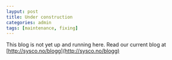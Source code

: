 ```yaml
---
layput: post
title: Under construction
categories: admin
tags: [maintenance, fixing]
---
```


This blog is not yet up and running here.
Read our current blog at [http://sysco.no/blogg](http://sysco.no/blogg)
